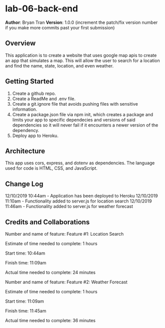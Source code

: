 # lab-06-back-end

**Author**: Bryan Tran
**Version**: 1.0.0 (increment the patch/fix version number if you make more commits past your first submission)

## Overview
<!-- Provide a high level overview of what this application is and why you are building it, beyond the fact that it's an assignment for this class. (i.e. What's your problem domain?) -->
This application is to create a website that uses google map apis to create an app that simulates a map. This will allow the user to search for a location and find the name, state, location, and even weather.

## Getting Started
<!-- What are the steps that a user must take in order to build this app on their own machine and get it running? -->
1. Create a github repo.
2. Create a ReadMe and .env file.
3. Create a git.ignore file that avoids pushing files with sensitive information.
4. Create a package.json file via npm init, which creates a package and limits your app to specific dependecies and versions of said dependencies so it will never fail if it encounters a newer version of the dependency.
5. Deploy app to Heroku.

## Architecture
<!-- Provide a detailed description of the application design. What technologies (languages, libraries, etc) you're using, and any other relevant design information. -->
This app uses cors, express, and dotenv as dependencies. The language used for code is HTML, CSS, and JavaScript.

## Change Log
<!-- Use this area to document the iterative changes made to your application as each feature is successfully implemented. Use time stamps. Here's an examples:

01-01-2001 4:59pm - Application now has a fully-functional express server, with a GET route for the location resource. -->

12/10/2019 10:44am - Application has been deployed to Heroku
12/10/2019 11:10am - Functionality added to server.js for location search
12/10/2019 11:46am - Functionality added to server.js for weather forecast

## Credits and Collaborations
<!-- Give credit (and a link) to other people or resources that helped you build this application. -->

Number and name of feature: Feature #1: Location Search

Estimate of time needed to complete: 1 hours

Start time: 10:44am

Finish time: 11:09am

Actual time needed to complete: 24 minutes


Number and name of feature: Feature #2: Weather Forecast

Estimate of time needed to complete: 1 hours

Start time: 11:09am

Finish time: 11:45am

Actual time needed to complete: 36 minutes